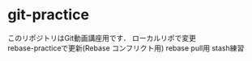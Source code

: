# git-practice
このリポジトリはGit動画講座用です．
ローカルリポで変更  
rebase-practiceで更新(Rebase コンフリクト用)
rebase pull用
stash練習
